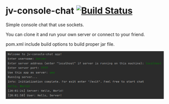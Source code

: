 # jv-console-chat  [![Build Status](https://travis-ci.com/vztot/jv-console-chat.svg?branch=master)](https://travis-ci.com/vztot/jv-console-chat)
Simple console chat that use sockets.

You can clone it and run your own server or connect to your friend.

pom.xml include build options to build proper jar file.

![gif](doc/img/view.png)
